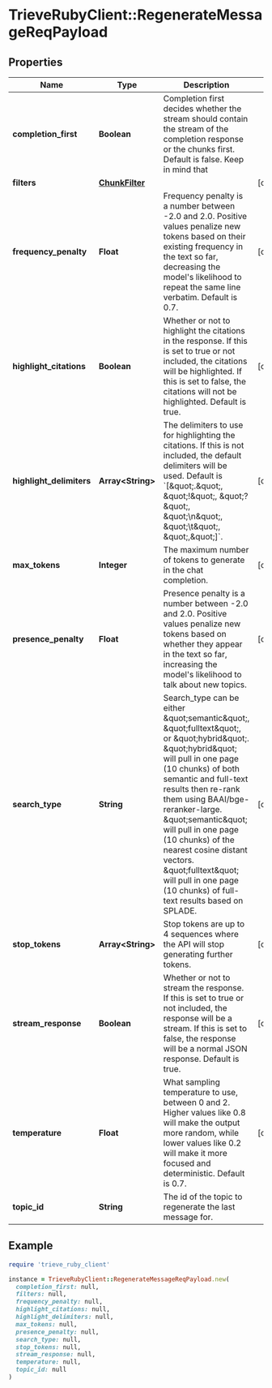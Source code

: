 # TrieveRubyClient::RegenerateMessageReqPayload

## Properties

| Name | Type | Description | Notes |
| ---- | ---- | ----------- | ----- |
| **completion_first** | **Boolean** | Completion first decides whether the stream should contain the stream of the completion response or the chunks first. Default is false. Keep in mind that || is used to separate the chunks from the completion response. If || is in the completion then you may want to split on ||{ instead. | [optional] |
| **filters** | [**ChunkFilter**](ChunkFilter.md) |  | [optional] |
| **frequency_penalty** | **Float** | Frequency penalty is a number between -2.0 and 2.0. Positive values penalize new tokens based on their existing frequency in the text so far, decreasing the model&#39;s likelihood to repeat the same line verbatim. Default is 0.7. | [optional] |
| **highlight_citations** | **Boolean** | Whether or not to highlight the citations in the response. If this is set to true or not included, the citations will be highlighted. If this is set to false, the citations will not be highlighted. Default is true. | [optional] |
| **highlight_delimiters** | **Array&lt;String&gt;** | The delimiters to use for highlighting the citations. If this is not included, the default delimiters will be used. Default is &#x60;[\&quot;.\&quot;, \&quot;!\&quot;, \&quot;?\&quot;, \&quot;\\n\&quot;, \&quot;\\t\&quot;, \&quot;,\&quot;]&#x60;. | [optional] |
| **max_tokens** | **Integer** | The maximum number of tokens to generate in the chat completion. | [optional] |
| **presence_penalty** | **Float** | Presence penalty is a number between -2.0 and 2.0. Positive values penalize new tokens based on whether they appear in the text so far, increasing the model&#39;s likelihood to talk about new topics. | [optional] |
| **search_type** | **String** | Search_type can be either \&quot;semantic\&quot;, \&quot;fulltext\&quot;, or \&quot;hybrid\&quot;. \&quot;hybrid\&quot; will pull in one page (10 chunks) of both semantic and full-text results then re-rank them using BAAI/bge-reranker-large. \&quot;semantic\&quot; will pull in one page (10 chunks) of the nearest cosine distant vectors. \&quot;fulltext\&quot; will pull in one page (10 chunks) of full-text results based on SPLADE. | [optional] |
| **stop_tokens** | **Array&lt;String&gt;** | Stop tokens are up to 4 sequences where the API will stop generating further tokens. | [optional] |
| **stream_response** | **Boolean** | Whether or not to stream the response. If this is set to true or not included, the response will be a stream. If this is set to false, the response will be a normal JSON response. Default is true. | [optional] |
| **temperature** | **Float** | What sampling temperature to use, between 0 and 2. Higher values like 0.8 will make the output more random, while lower values like 0.2 will make it more focused and deterministic. Default is 0.7. | [optional] |
| **topic_id** | **String** | The id of the topic to regenerate the last message for. |  |

## Example

```ruby
require 'trieve_ruby_client'

instance = TrieveRubyClient::RegenerateMessageReqPayload.new(
  completion_first: null,
  filters: null,
  frequency_penalty: null,
  highlight_citations: null,
  highlight_delimiters: null,
  max_tokens: null,
  presence_penalty: null,
  search_type: null,
  stop_tokens: null,
  stream_response: null,
  temperature: null,
  topic_id: null
)
```

